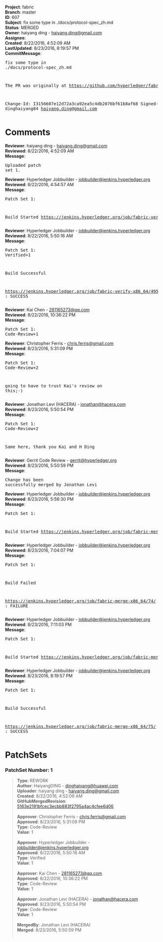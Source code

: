 <strong>Project</strong>: fabric<br><strong>Branch</strong>: master<br><strong>ID</strong>: 607<br><strong>Subject</strong>: fix some type in ./docs/protocol-spec_zh.md<br><strong>Status</strong>: MERGED<br><strong>Owner</strong>: haiyang ding - haiyang.ding@gmail.com<br><strong>Assignee</strong>:<br><strong>Created</strong>: 8/22/2016, 4:52:09 AM<br><strong>LastUpdated</strong>: 8/23/2016, 8:19:57 PM<br><strong>CommitMessage</strong>:<br><pre>fix some type in ./docs/protocol-spec_zh.md

The PR was originally at https://github.com/hyperledger/fabric/pull/2331:wq

Change-Id: I3156607e12d72a3ca92ea5c4db2076bf61b8af68
Signed-off-by: dinghaiyang84 <haiyang.ding@gmail.com>
</pre><h1>Comments</h1><strong>Reviewer</strong>: haiyang ding - haiyang.ding@gmail.com<br><strong>Reviewed</strong>: 8/22/2016, 4:52:09 AM<br><strong>Message</strong>: <pre>Uploaded patch set 1.</pre><strong>Reviewer</strong>: Hyperledger Jobbuilder - jobbuilder@jenkins.hyperledger.org<br><strong>Reviewed</strong>: 8/22/2016, 4:54:57 AM<br><strong>Message</strong>: <pre>Patch Set 1:

Build Started https://jenkins.hyperledger.org/job/fabric-verify-x86_64/495/</pre><strong>Reviewer</strong>: Hyperledger Jobbuilder - jobbuilder@jenkins.hyperledger.org<br><strong>Reviewed</strong>: 8/22/2016, 5:50:16 AM<br><strong>Message</strong>: <pre>Patch Set 1: Verified+1

Build Successful 

https://jenkins.hyperledger.org/job/fabric-verify-x86_64/495/ : SUCCESS</pre><strong>Reviewer</strong>: Kai Chen - 281165273@qq.com<br><strong>Reviewed</strong>: 8/22/2016, 10:36:22 PM<br><strong>Message</strong>: <pre>Patch Set 1: Code-Review+1</pre><strong>Reviewer</strong>: Christopher Ferris - chris.ferris@gmail.com<br><strong>Reviewed</strong>: 8/23/2016, 5:31:09 PM<br><strong>Message</strong>: <pre>Patch Set 1: Code-Review+2

going to have to trust Kai's review on this;-)</pre><strong>Reviewer</strong>: Jonathan Levi (HACERA) - jonathan@hacera.com<br><strong>Reviewed</strong>: 8/23/2016, 5:50:54 PM<br><strong>Message</strong>: <pre>Patch Set 1: Code-Review+2

Same here, thank you Kai and H Ding</pre><strong>Reviewer</strong>: Gerrit Code Review - gerrit@hyperledger.org<br><strong>Reviewed</strong>: 8/23/2016, 5:50:59 PM<br><strong>Message</strong>: <pre>Change has been successfully merged by Jonathan Levi</pre><strong>Reviewer</strong>: Hyperledger Jobbuilder - jobbuilder@jenkins.hyperledger.org<br><strong>Reviewed</strong>: 8/23/2016, 5:56:30 PM<br><strong>Message</strong>: <pre>Patch Set 1:

Build Started https://jenkins.hyperledger.org/job/fabric-merge-x86_64/74/</pre><strong>Reviewer</strong>: Hyperledger Jobbuilder - jobbuilder@jenkins.hyperledger.org<br><strong>Reviewed</strong>: 8/23/2016, 7:04:07 PM<br><strong>Message</strong>: <pre>Patch Set 1:

Build Failed 

https://jenkins.hyperledger.org/job/fabric-merge-x86_64/74/ : FAILURE</pre><strong>Reviewer</strong>: Hyperledger Jobbuilder - jobbuilder@jenkins.hyperledger.org<br><strong>Reviewed</strong>: 8/23/2016, 7:11:03 PM<br><strong>Message</strong>: <pre>Patch Set 1:

Build Started https://jenkins.hyperledger.org/job/fabric-merge-x86_64/75/</pre><strong>Reviewer</strong>: Hyperledger Jobbuilder - jobbuilder@jenkins.hyperledger.org<br><strong>Reviewed</strong>: 8/23/2016, 8:19:57 PM<br><strong>Message</strong>: <pre>Patch Set 1:

Build Successful 

https://jenkins.hyperledger.org/job/fabric-merge-x86_64/75/ : SUCCESS</pre><h1>PatchSets</h1><h3>PatchSet Number: 1</h3><blockquote><strong>Type</strong>: REWORK<br><strong>Author</strong>: HaiyangDING - dinghaiyang@huawei.com<br><strong>Uploader</strong>: haiyang ding - haiyang.ding@gmail.com<br><strong>Created</strong>: 8/22/2016, 4:52:09 AM<br><strong>GitHubMergedRevision</strong>: [5163e2191bfcec3ecbb883f2795a4ac4cfee6d06](https://github.com/hyperledger-gerrit-archive/fabric/commit/5163e2191bfcec3ecbb883f2795a4ac4cfee6d06)<br><br><strong>Approver</strong>: Christopher Ferris - chris.ferris@gmail.com<br><strong>Approved</strong>: 8/23/2016, 5:31:09 PM<br><strong>Type</strong>: Code-Review<br><strong>Value</strong>: 1<br><br><strong>Approver</strong>: Hyperledger Jobbuilder - jobbuilder@jenkins.hyperledger.org<br><strong>Approved</strong>: 8/22/2016, 5:50:16 AM<br><strong>Type</strong>: Verified<br><strong>Value</strong>: 1<br><br><strong>Approver</strong>: Kai Chen - 281165273@qq.com<br><strong>Approved</strong>: 8/22/2016, 10:36:22 PM<br><strong>Type</strong>: Code-Review<br><strong>Value</strong>: 1<br><br><strong>Approver</strong>: Jonathan Levi (HACERA) - jonathan@hacera.com<br><strong>Approved</strong>: 8/23/2016, 5:50:54 PM<br><strong>Type</strong>: Code-Review<br><strong>Value</strong>: 1<br><br><strong>MergedBy</strong>: Jonathan Levi (HACERA)<br><strong>Merged</strong>: 8/23/2016, 5:50:59 PM<br><br></blockquote>
